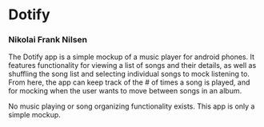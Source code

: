 # Dotify

### Nikolai Frank Nilsen

The Dotify app is a simple mockup of a music player for android phones. It features functionality for viewing a list of songs and their details, as well as shuffling the song list and selecting individual songs to mock listening to. From here, the app can keep track of the # of times a song is played, and for mocking when the user wants to move between songs in an album.

No music playing or song organizing functionality exists. This app is only a simple mockup.
